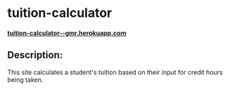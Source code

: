 # tuition-calculator

#### [tuition-calculator--gmr.herokuapp.com](https://tuition-calculator--gmr.herokuapp.com/)

## Description:
This site calculates a student's tuition based on their input for credit hours being taken.
